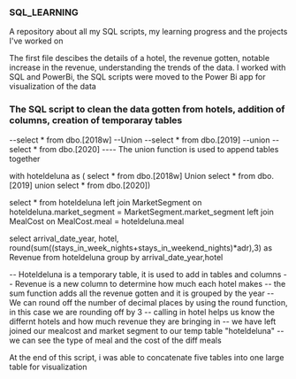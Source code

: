 ### SQL_LEARNING
A repository about all my SQL scripts, my learning progress and the projects I've worked on

The first file descibes the details of a hotel, the revenue gotten, notable increase in the revenue, understanding the trends of the data.
I worked with SQL and PowerBi, the SQL scripts were moved to the Power Bi app for visualization of the data


### The SQL script to clean the data gotten from hotels, addition of columns, creation of temporaray tables

--select * from dbo.[2018w]
--Union
--select * from dbo.[2019]
--union
--select * from dbo.[2020]
---- The union function is used to append tables together

with hoteldeluna as (
select * from dbo.[2018w]
Union
select * from dbo.[2019]
union
select * from dbo.[2020])

select *  from hoteldeluna
left join MarketSegment
on hoteldeluna.market_segment = MarketSegment.market_segment
left join MealCost
on MealCost.meal = hoteldeluna.meal

select arrival_date_year,
hotel,
round(sum((stays_in_week_nights+stays_in_weekend_nights)*adr),3) as Revenue 
from hoteldeluna
group by arrival_date_year,hotel

-- Hoteldeluna is a temporary table, it is used to add in tables and columns
-- Revenue is a new column to determine how much each hotel makes
-- the sum function adds all the revenue gotten and it is grouped by the year
-- We can round off the number of decimal places by using the round function, in this case we are rounding off by 3
-- calling in hotel helps us know the differnt hotels and how much revenue they are bringing in
-- we have left joined our mealcost and market segment to our temp table "hoteldeluna"
-- we can see the type of meal and the cost of the diff meals

At the end of this script, i was able to concatenate five tables into one large table for visualization

